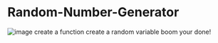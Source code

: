 # Random-Number-Generator
![image](https://user-images.githubusercontent.com/68082556/119714192-92785780-be30-11eb-956a-7bdb27cf1d21.png)
create a function
create a random variable
boom your done!
